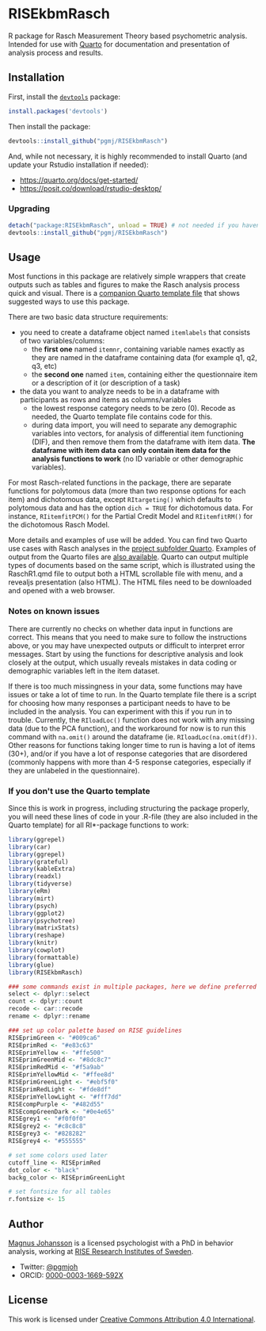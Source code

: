 # RISEkbmRasch
R package for Rasch Measurement Theory based psychometric analysis. Intended for use with [Quarto](https://quarto.org) for documentation and presentation of analysis process and results.

## Installation

First, install the [`devtools`](https://devtools.r-lib.org/) package:
```r
install.packages('devtools')
```

Then install the package: 
```r
devtools::install_github("pgmj/RISEkbmRasch")
```

And, while not necessary, it is highly recommended to install Quarto (and update your Rstudio installation if needed):
- https://quarto.org/docs/get-started/
- https://posit.co/download/rstudio-desktop/

### Upgrading
```r
detach("package:RISEkbmRasch", unload = TRUE) # not needed if you haven't loaded the package in your current session
devtools::install_github("pgmj/RISEkbmRasch")
```

## Usage

Most functions in this package are relatively simple wrappers that create outputs such as tables and figures to make the Rasch analysis process quick and visual. There is a [companion Quarto template file](https://github.com/pgmj/RISEkbmRasch/tree/main/Quarto) that shows suggested ways to use this package.

There are two basic data structure requirements:

- you need to create a dataframe object named `itemlabels` that consists of two variables/columns:
  - the **first one** named `itemnr`, containing variable names exactly as they are named in the dataframe containing data (for example q1, q2, q3, etc)
  - the **second one** named `item`, containing either the questionnaire item or a description of it (or description of a task)
- the data you want to analyze needs to be in a dataframe with participants as rows and items as columns/variables
  - the lowest response category needs to be zero (0). Recode as needed, the Quarto template file contains code for this.
  - during data import, you will need to separate any demographic variables into vectors, for analysis of differential item functioning (DIF), and then remove them from the dataframe with item data. **The dataframe with item data can only contain item data for the analysis functions to work** (no ID variable or other demographic variables).

For most Rasch-related functions in the package, there are separate functions for polytomous data (more than two response options for each item) and dichotomous data, except `RItargeting()` which defaults to polytomous data and has the option `dich = TRUE` for dichotomous data. For instance, `RIitemfitPCM()` for the Partial Credit Model and `RIitemfitRM()` for the dichotomous Rasch Model.

More details and examples of use will be added. You can find two Quarto use cases with Rasch analyses in the [project subfolder Quarto](https://github.com/pgmj/RISEkbmRasch/tree/main/Quarto). Examples of output from the Quarto files are [also available](https://github.com/pgmj/RISEkbmRasch/tree/main/Quarto/output). Quarto can output multiple types of documents based on the same script, which is illustrated using the RaschR1.qmd file to output both a HTML scrollable file with menu, and a revealjs presentation (also HTML). The HTML files need to be downloaded and opened with a web browser.

### Notes on known issues

There are currently no checks on whether data input in functions are correct. This means that you need to make sure to follow the instructions above, or you may have unexpected outputs or difficult to interpret error messages. Start by using the functions for descriptive analysis and look closely at the output, which usually reveals mistakes in data coding or demographic variables left in the item dataset.

If there is too much missingness in your data, some functions may have issues or take a lot of time to run. In the Quarto template file there is a script for choosing how many responses a participant needs to have to be included in the analysis. You can experiment with this if you run in to trouble. Currently, the `RIloadLoc()` function does not work with any missing data (due to the PCA function), and the workaround for now is to run this command with `na.omit()` around the dataframe (ie. `RIloadLoc(na.omit(df))`. Other reasons for functions taking longer time to run is having a lot of items (30+), and/or if you have a lot of response categories that are disordered (commonly happens with more than 4-5 response categories, especially if they are unlabeled in the questionnaire).

### If you don't use the Quarto template

Since this is work in progress, including structuring the package properly, you will need these lines of code in your .R-file (they are also included in the Quarto template) for all RI*-package functions to work:

```r
library(ggrepel)
library(car)
library(ggrepel)
library(grateful)
library(kableExtra)
library(readxl)
library(tidyverse)
library(eRm)
library(mirt)
library(psych)
library(ggplot2)
library(psychotree)
library(matrixStats)
library(reshape)
library(knitr)
library(cowplot)
library(formattable)
library(glue)
library(RISEkbmRasch)

### some commands exist in multiple packages, here we define preferred ones that are frequently used
select <- dplyr::select
count <- dplyr::count
recode <- car::recode
rename <- dplyr::rename

### set up color palette based on RISE guidelines
RISEprimGreen <- "#009ca6"
RISEprimRed <- "#e83c63"
RISEprimYellow <- "#ffe500"
RISEprimGreenMid <- "#8dc8c7"
RISEprimRedMid <- "#f5a9ab"
RISEprimYellowMid <- "#ffee8d"
RISEprimGreenLight <- "#ebf5f0"
RISEprimRedLight <- "#fde8df"
RISEprimYellowLight <- "#fff7dd"
RISEcompPurple <- "#482d55"
RISEcompGreenDark <- "#0e4e65"
RISEgrey1 <- "#f0f0f0"
RISEgrey2 <- "#c8c8c8"
RISEgrey3 <- "#828282"
RISEgrey4 <- "#555555"

# set some colors used later
cutoff_line <- RISEprimRed
dot_color <- "black"
backg_color <- RISEprimGreenLight

# set fontsize for all tables
r.fontsize <- 15
```


## Author

[Magnus Johansson](https://www.ri.se/en/person/magnus-p-johansson) is a licensed psychologist with a PhD in behavior analysis, working at [RISE Research Institutes of Sweden](https://ri.se/en).
- Twitter: [@pgmjoh](https://twitter.com/pgmjoh)
- ORCID: [0000-0003-1669-592X](https://orcid.org/0000-0003-1669-592X)

## License

This work is licensed under [Creative Commons Attribution 4.0 International](https://creativecommons.org/licenses/by/4.0/).

